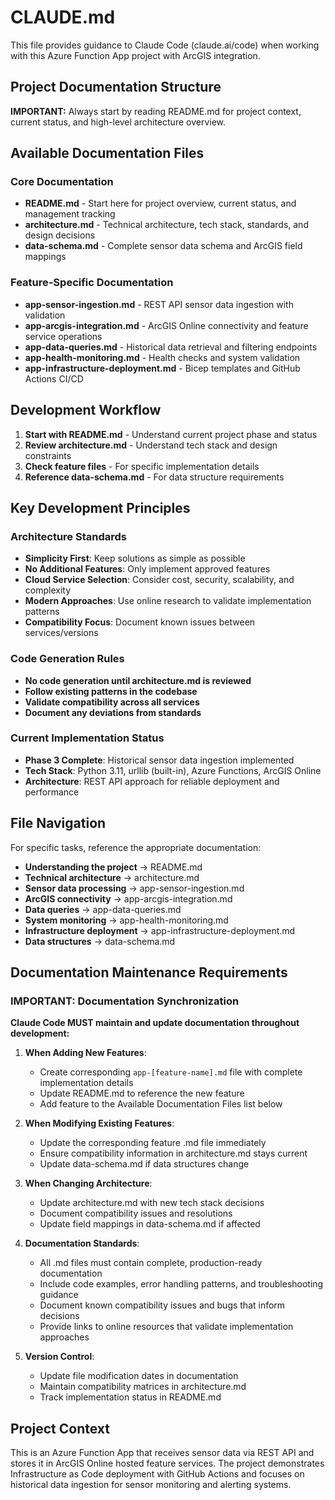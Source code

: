 # CLAUDE.md

This file provides guidance to Claude Code (claude.ai/code) when working with this Azure Function App project with ArcGIS integration.

## Project Documentation Structure

**IMPORTANT:** Always start by reading README.md for project context, current status, and high-level architecture overview.

## Available Documentation Files

### Core Documentation
- **README.md** - Start here for project overview, current status, and management tracking
- **architecture.md** - Technical architecture, tech stack, standards, and design decisions
- **data-schema.md** - Complete sensor data schema and ArcGIS field mappings

### Feature-Specific Documentation
- **app-sensor-ingestion.md** - REST API sensor data ingestion with validation
- **app-arcgis-integration.md** - ArcGIS Online connectivity and feature service operations  
- **app-data-queries.md** - Historical data retrieval and filtering endpoints
- **app-health-monitoring.md** - Health checks and system validation
- **app-infrastructure-deployment.md** - Bicep templates and GitHub Actions CI/CD

## Development Workflow

1. **Start with README.md** - Understand current project phase and status
2. **Review architecture.md** - Understand tech stack and design constraints
3. **Check feature files** - For specific implementation details
4. **Reference data-schema.md** - For data structure requirements

## Key Development Principles

### Architecture Standards
- **Simplicity First**: Keep solutions as simple as possible
- **No Additional Features**: Only implement approved features
- **Cloud Service Selection**: Consider cost, security, scalability, and complexity
- **Modern Approaches**: Use online research to validate implementation patterns
- **Compatibility Focus**: Document known issues between services/versions

### Code Generation Rules
- **No code generation until architecture.md is reviewed**
- **Follow existing patterns in the codebase**
- **Validate compatibility across all services**
- **Document any deviations from standards**

### Current Implementation Status
- **Phase 3 Complete**: Historical sensor data ingestion implemented
- **Tech Stack**: Python 3.11, urllib (built-in), Azure Functions, ArcGIS Online
- **Architecture**: REST API approach for reliable deployment and performance

## File Navigation

For specific tasks, reference the appropriate documentation:
- **Understanding the project** → README.md
- **Technical architecture** → architecture.md  
- **Sensor data processing** → app-sensor-ingestion.md
- **ArcGIS connectivity** → app-arcgis-integration.md
- **Data queries** → app-data-queries.md
- **System monitoring** → app-health-monitoring.md
- **Infrastructure deployment** → app-infrastructure-deployment.md
- **Data structures** → data-schema.md

## Documentation Maintenance Requirements

### IMPORTANT: Documentation Synchronization

**Claude Code MUST maintain and update documentation throughout development:**

1. **When Adding New Features**:
   - Create corresponding `app-[feature-name].md` file with complete implementation details
   - Update README.md to reference the new feature
   - Add feature to the Available Documentation Files list below

2. **When Modifying Existing Features**:
   - Update the corresponding feature .md file immediately
   - Ensure compatibility information in architecture.md stays current
   - Update data-schema.md if data structures change

3. **When Changing Architecture**:
   - Update architecture.md with new tech stack decisions
   - Document compatibility issues and resolutions
   - Update field mappings in data-schema.md if affected

4. **Documentation Standards**:
   - All .md files must contain complete, production-ready documentation
   - Include code examples, error handling patterns, and troubleshooting guidance
   - Document known compatibility issues and bugs that inform decisions
   - Provide links to online resources that validate implementation approaches

5. **Version Control**:
   - Update file modification dates in documentation
   - Maintain compatibility matrices in architecture.md
   - Track implementation status in README.md

## Project Context

This is an Azure Function App that receives sensor data via REST API and stores it in ArcGIS Online hosted feature services. The project demonstrates Infrastructure as Code deployment with GitHub Actions and focuses on historical data ingestion for sensor monitoring and alerting systems.